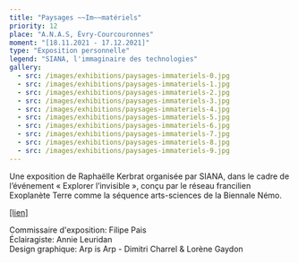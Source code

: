 ```yaml
---
title: "Paysages ~~Im~~matériels"
priority: 12
place: "A.N.A.S, Évry-Courcouronnes"
moment: "[18.11.2021 - 17.12.2021]"
type: "Exposition personnelle"
legend: "SIANA, l'immaginaire des technologies"
gallery:
  - src: /images/exhibitions/paysages-immateriels-0.jpg
  - src: /images/exhibitions/paysages-immateriels-1.jpg
  - src: /images/exhibitions/paysages-immateriels-2.jpg
  - src: /images/exhibitions/paysages-immateriels-3.jpg
  - src: /images/exhibitions/paysages-immateriels-4.jpg
  - src: /images/exhibitions/paysages-immateriels-5.jpg
  - src: /images/exhibitions/paysages-immateriels-6.jpg
  - src: /images/exhibitions/paysages-immateriels-7.jpg
  - src: /images/exhibitions/paysages-immateriels-8.jpg
  - src: /images/exhibitions/paysages-immateriels-9.jpg
---
```

Une exposition de Raphaëlle Kerbrat organisée par SIANA, dans le cadre de l’événement « Explorer l’invisible », conçu par le réseau francilien Exoplanète Terre comme la séquence arts-sciences de la Biennale Némo.

[[lien]](https://www.siana.eu/exposition-paysages-immateriels/)

Commissaire d'exposition: Filipe Pais\
Éclairagiste: Annie Leuridan\
Design graphique: Arp is Arp - Dimitri Charrel & Lorène Gaydon


